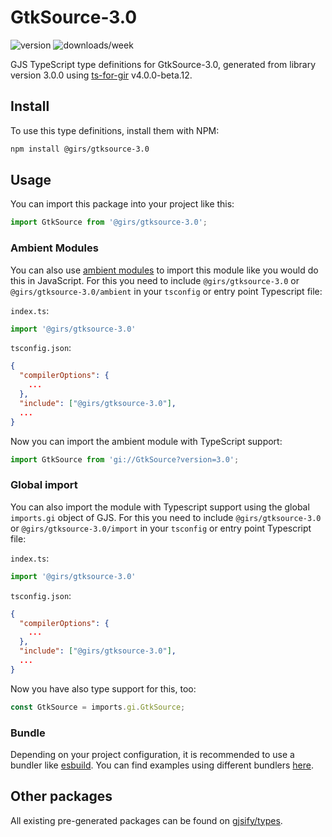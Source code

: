 
# GtkSource-3.0

![version](https://img.shields.io/npm/v/@girs/gtksource-3.0)
![downloads/week](https://img.shields.io/npm/dw/@girs/gtksource-3.0)


GJS TypeScript type definitions for GtkSource-3.0, generated from library version 3.0.0 using [ts-for-gir](https://github.com/gjsify/ts-for-gir) v4.0.0-beta.12.


## Install

To use this type definitions, install them with NPM:
```bash
npm install @girs/gtksource-3.0
```

## Usage

You can import this package into your project like this:
```ts
import GtkSource from '@girs/gtksource-3.0';
```

### Ambient Modules

You can also use [ambient modules](https://github.com/gjsify/ts-for-gir/tree/main/packages/cli#ambient-modules) to import this module like you would do this in JavaScript.
For this you need to include `@girs/gtksource-3.0` or `@girs/gtksource-3.0/ambient` in your `tsconfig` or entry point Typescript file:

`index.ts`:
```ts
import '@girs/gtksource-3.0'
```

`tsconfig.json`:
```json
{
  "compilerOptions": {
    ...
  },
  "include": ["@girs/gtksource-3.0"],
  ...
}
```

Now you can import the ambient module with TypeScript support: 

```ts
import GtkSource from 'gi://GtkSource?version=3.0';
```

### Global import

You can also import the module with Typescript support using the global `imports.gi` object of GJS.
For this you need to include `@girs/gtksource-3.0` or `@girs/gtksource-3.0/import` in your `tsconfig` or entry point Typescript file:

`index.ts`:
```ts
import '@girs/gtksource-3.0'
```

`tsconfig.json`:
```json
{
  "compilerOptions": {
    ...
  },
  "include": ["@girs/gtksource-3.0"],
  ...
}
```

Now you have also type support for this, too:

```ts
const GtkSource = imports.gi.GtkSource;
```

### Bundle

Depending on your project configuration, it is recommended to use a bundler like [esbuild](https://esbuild.github.io/). You can find examples using different bundlers [here](https://github.com/gjsify/ts-for-gir/tree/main/examples).

## Other packages

All existing pre-generated packages can be found on [gjsify/types](https://github.com/gjsify/types).


